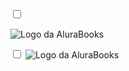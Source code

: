 <div class="container">
  <input type="checkbox" id="menu" class="container__botao" />

  <span class="cabeçalho__menu-hamburguer container__imagem"></span>
  <img src="img/Logo.svg" alt="Logo da AluraBooks" class="container__imagem" />
</div><label for="menu">
  <span class="cabeçalho__menu-hamburguer container__imagem"></span>
</label><div class="container">
  <input type="checkbox" id="menu" class="container__botao" />
  <label for="menu">
    <span class="cabeçalho__menu-hamburguer container__imagem"></span>
  </label>
  <img src="img/Logo.svg" alt="Logo da AluraBooks" class="container__imagem" />
</div>
